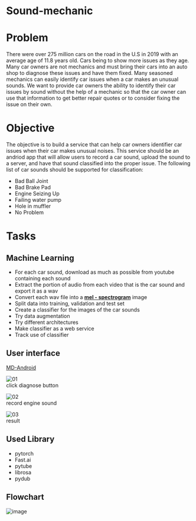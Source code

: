 # Sound-mechanic

# Problem
There were over 275 million cars on the road in the U.S in 2019 with an average age of 11.8 years old.
Cars being to show more issues as they age. Many car owners are not mechanics and must bring their cars into an auto shop to diagnose these issues and have them fixed. Many seasoned mechanics can easily identify car issues when a car makes an unusual sounds. We want to provide car owners the ability to identify their car issues by sound without the help of a mechanic so that the car owner can use that information to get better repair quotes or to consider fixing the issue on their own.

# Objective
The objective is to build a service that can help car owners identifier car issues when their car makes unusual noises. This service should be an andriod app that will allow users to record a car sound, upload the sound to a server, and have that sound classified into the proper issue. The following list of car sounds should be supported for classification:
  * Bad Ball Joint
  * Bad Brake Pad
  * Engine Seizing Up
  * Failing water pump
  * Hole in muffler
  * No Problem

# Tasks
## Machine Learning
  * For each car sound, download as much as possible from youtube containing each sound
  * Extract the portion of audio from each video that is the car sound and export it as a wav
  * Convert each wav file into a [**mel - spectrogram**](https://towardsdatascience.com/getting-to-know-the-mel-spectrogram-31bca3e2d9d0) image
  * Split data into training, validation and test set
  * Create a classifier for the images of the car sounds
  * Try data augmentation
  * Try different architectures
  * Make classifier as a web service
  * Track use of classifier
     
## User interface
[MD-Android](https://github.com/jihye-kim11/MD_Mobile)


   ![01](./01.jpg)   
   click diagnose button   
      
   ![02](./02.jpg)   
   record engine sound   
      
   ![03](./03.jpg)   
   result   
      
      
## Used Library
 * pytorch
 * Fast.ai
 * pytube
 * librosa
 * pydub

## Flowchart
![image](https://user-images.githubusercontent.com/59490892/119289199-1a216300-bc85-11eb-9c62-5b7454266c2b.png)


